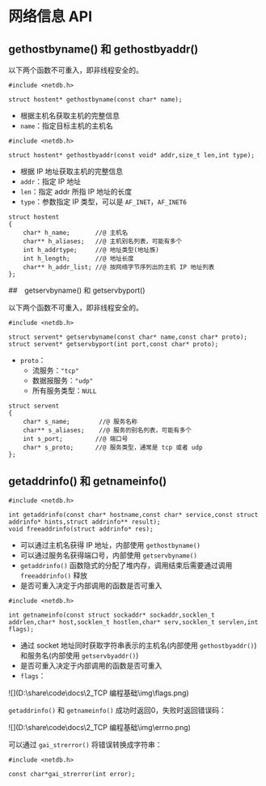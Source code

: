 # 网络信息  API

## gethostbyname() 和 gethostbyaddr()

以下两个函数不可重入，即非线程安全的。

```
#include <netdb.h>

struct hostent* gethostbyname(const char* name);
```

- 根据主机名获取主机的完整信息
- `name`：指定目标主机的主机名

```
#include <netdb.h>

struct hostent* gethostbyaddr(const void* addr,size_t len,int type);
```

- 根据 IP 地址获取主机的完整信息
- `addr`：指定 IP 地址
- `len`：指定 addr 所指 IP 地址的长度
- `type`：参数指定 IP 类型，可以是 `AF_INET`，`AF_INET6`

```
struct hostent
{
	char* h_name;		//@ 主机名
	char** h_aliases;	//@ 主机别名列表，可能有多个
	int h_addrtype;		//@ 地址类型(地址族)
	int h_length;		//@ 地址长度
	char** h_addr_list;	//@ 按网络字节序列出的主机 IP 地址列表
};
```

##　getservbyname() 和 getservbyport()

以下两个函数不可重入，即非线程安全的。

```
#include <netdb.h>

struct servent* getservbyname(const char* name,const char* proto);
struct servent* getservbyport(int port,const char* proto);
```

- `proto`：
  - 流服务：`"tcp"`
  - 数据报服务：`"udp"`
  - 所有服务类型：`NULL`

```
struct servent
{
	char* s_name;		 //@ 服务名称
	char** s_aliases;	 //@ 服务的别名列表，可能有多个
	int s_port;			//@ 端口号
	char* s_proto;		//@ 服务类型，通常是 tcp 或者 udp
};
```

## getaddrinfo() 和 getnameinfo()

```
#include <netdb.h>

int getaddrinfo(const char* hostname,const char* service,const struct addrinfo* hints,struct addrinfo** result);
void freeaddrinfo(struct addrinfo* res);
```

- 可以通过主机名获得 IP 地址，内部使用 `gethostbyname()`
- 可以通过服务名获得端口号，内部使用 `getservbyname()`
- `getaddrinfo()` 函数隐式的分配了堆内存，调用结束后需要通过调用 `freeaddrinfo()` 释放
- 是否可重入决定于内部调用的函数是否可重入

```
#include <netdb.h>

int getnameinfo(const struct sockaddr* sockaddr,socklen_t addrlen,char* host,socklen_t hostlen,char* serv,socklen_t servlen,int flags);
```

- 通过 socket 地址同时获取字符串表示的主机名(内部使用 `gethostbyaddr()`) 和服务名(内部使用 `getservbyaddr()`)
- 是否可重入决定于内部调用的函数是否可重入
- `flags`：

![](D:\share\code\docs\2_TCP 编程基础\img\flags.png)

`getaddrinfo()` 和 `getnameinfo()` 成功时返回0，失败时返回错误码：

![](D:\share\code\docs\2_TCP 编程基础\img\errno.png)

可以通过 `gai_strerror()` 将错误转换成字符串：

```
#include <netdb.h>

const char*gai_strerror(int error);
```

